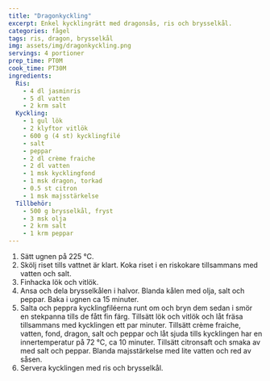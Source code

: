 ```yaml
---
title: "Dragonkyckling"
excerpt: Enkel kycklingrätt med dragonsås, ris och brysselkål.
categories: fågel
tags: ris, dragon, brysselkål
img: assets/img/dragonkyckling.png
servings: 4 portioner
prep_time: PT0M
cook_time: PT30M
ingredients:
  Ris:
    - 4 dl jasminris
    - 5 dl vatten
    - 2 krm salt
  Kyckling:
    - 1 gul lök
    - 2 klyftor vitlök
    - 600 g (4 st) kycklingfilé
    - salt
    - peppar
    - 2 dl crème fraiche
    - 2 dl vatten
    - 1 msk kycklingfond
    - 1 msk dragon, torkad
    - 0.5 st citron
    - 1 msk majsstärkelse
  Tillbehör:
    - 500 g brysselkål, fryst
    - 3 msk olja
    - 2 krm salt
    - 1 krm peppar
---
```


1. Sätt ugnen på 225 °C.
2. Skölj riset tills vattnet är klart. Koka riset i en riskokare tillsammans med
   vatten och salt.
3. Finhacka lök och vitlök.
4. Ansa och dela brysselkålen i halvor. Blanda kålen med olja, salt och peppar.
   Baka i ugnen ca 15 minuter.
5. Salta och peppra kycklingfiléerna runt om och bryn dem sedan i smör en
   stekpanna tills de fått fin färg. Tillsätt lök och vitlök och låt fräsa
   tillsammans med kycklingen ett par minuter. Tillsätt crème fraiche, vatten,
   fond, dragon, salt och peppar och låt sjuda tills kycklingen har en
   innertemperatur på 72 °C, ca 10 minuter. Tillsätt citronsaft och smaka av med
   salt och peppar. Blanda majsstärkelse med lite vatten och red av såsen.
6. Servera kycklingen med ris och brysselkål.
